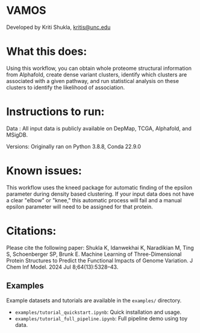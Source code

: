 # VAMOS

Developed by Kriti Shukla, kritis@unc.edu

# What this does:
Using this workflow, you can obtain whole proteome structural information from Alphafold, create dense variant clusters, identify which clusters are associated with a given pathway, and run statistical analysis on these clusters to identify the likelihood of association.

# Instructions to run:
Data : All input data is publicly available on DepMap, TCGA, Alphafold, and MSigDB.

Versions: Originally ran on Python 3.8.8, Conda 22.9.0

# Known issues:
This workflow uses the kneed package for automatic finding of the epsilon parameter during density based clustering. If your input data does not have a clear "elbow" or "knee," this automatic process will fail and a manual epsilon parameter will need to be assigned for that protein. 

# Citations:
Please cite the following paper: Shukla K, Idanwekhai K, Naradikian M, Ting S, Schoenberger SP, Brunk E. Machine Learning of Three-Dimensional Protein Structures to Predict the Functional Impacts of Genome Variation. J Chem Inf Model. 2024 Jul 8;64(13):5328–43.


## Examples

Example datasets and tutorials are available in the `examples/` directory.

- `examples/tutorial_quickstart.ipynb`: Quick installation and usage.
- `examples/tutorial_full_pipeline.ipynb`: Full pipeline demo using toy data.

